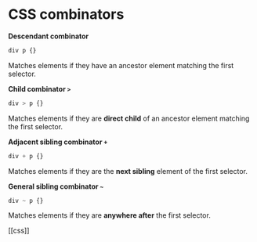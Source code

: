 # CSS combinators

**Descendant combinator**
```css
div p {}
```
Matches elements if they have an ancestor element matching the first selector.

**Child combinator `>`**
```css
div > p {}
```
Matches elements if they are **direct child** of an ancestor element matching the first selector.

**Adjacent sibling combinator `+`**
```css
div + p {}
```
Matches elements if they are the **next sibling** element of the first selector.

**General sibling combinator `~`**
```css
div ~ p {}
```
Matches elements if they are **anywhere after** the first selector.

[[css]]